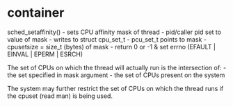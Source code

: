 # container

sched_setaffinity()
    - sets CPU affinity mask of thread
    - pid/caller pid set to value of mask
    - writes to struct cpu_set_t
    - pcu_set_t points to mask
    - cpusetsize = size_t (bytes) of mask
    - return 0 or -1 & set errno (EFAULT | EINVAL | EPERM | ESRCH)

The set of CPUs on which the thread will actually run is the intersection of:
    - the set specified in mask argument
    - the set of CPUs present on the system

The system may further restrict the set of CPUs on which the thread runs if the cpuset (read man) is being used.
